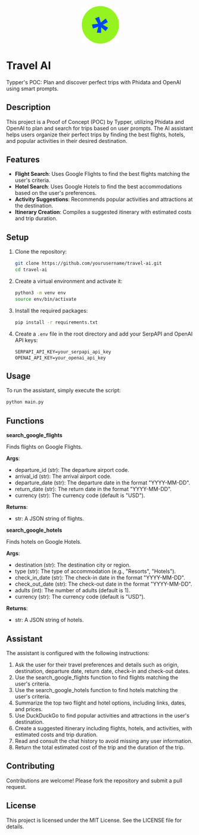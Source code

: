 <div style="text-align: center;">
    <img src="assets/logo.png" alt="Logo" width="100">
</div>

# Travel AI

Typper's POC: Plan and discover perfect trips with Phidata and OpenAI using smart prompts.

## Description

This project is a Proof of Concept (POC) by Typper, utilizing Phidata and OpenAI to plan and search for trips based on user prompts. The AI assistant helps users organize their perfect trips by finding the best flights, hotels, and popular activities in their desired destination.

## Features

- **Flight Search**: Uses Google Flights to find the best flights matching the user's criteria.
- **Hotel Search**: Uses Google Hotels to find the best accommodations based on the user's preferences.
- **Activity Suggestions**: Recommends popular activities and attractions at the destination.
- **Itinerary Creation**: Compiles a suggested itinerary with estimated costs and trip duration.

## Setup

1. Clone the repository:

    ```sh
    git clone https://github.com/yourusername/travel-ai.git
    cd travel-ai
    ```

2. Create a virtual environment and activate it:

    ```sh
    python3 -m venv env
    source env/bin/activate
    ```

3. Install the required packages:

    ```sh
    pip install -r requirements.txt
    ```

4. Create a `.env` file in the root directory and add your SerpAPI and OpenAI API keys:

    ```
    SERPAPI_API_KEY=your_serpapi_api_key
    OPENAI_API_KEY=your_openai_api_key
    ```

## Usage

To run the assistant, simply execute the script:

```sh
python main.py
```

## Functions

**search_google_flights**

Finds flights on Google Flights.

**Args**:

- departure_id (str): The departure airport code.
- arrival_id (str): The arrival airport code.
- departure_date (str): The departure date in the format "YYYY-MM-DD".
- return_date (str): The return date in the format "YYYY-MM-DD".
- currency (str): The currency code (default is "USD").

**Returns**:

- str: A JSON string of flights.

**search_google_hotels**

Finds hotels on Google Hotels.

**Args**:

- destination (str): The destination city or region.
- type (str): The type of accommodation (e.g., "Resorts", "Hotels").
- check_in_date (str): The check-in date in the format "YYYY-MM-DD".
- check_out_date (str): The check-out date in the format "YYYY-MM-DD".
- adults (int): The number of adults (default is 1).
- currency (str): The currency code (default is "USD").

**Returns**:

- str: A JSON string of hotels.

## Assistant

The assistant is configured with the following instructions:

1. Ask the user for their travel preferences and details such as origin, destination, departure date, return date, check-in and check-out dates.
2. Use the search_google_flights function to find flights matching the user's criteria.
3. Use the search_google_hotels function to find hotels matching the user's criteria.
4. Summarize the top two flight and hotel options, including links, dates, and prices.
5. Use DuckDuckGo to find popular activities and attractions in the user's destination.
6. Create a suggested itinerary including flights, hotels, and activities, with estimated costs and trip duration.
7. Read and consult the chat history to avoid missing any user information.
8. Return the total estimated cost of the trip and the duration of the trip.

## Contributing

Contributions are welcome! Please fork the repository and submit a pull request.

## License

This project is licensed under the MIT License. See the LICENSE file for details.